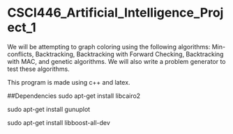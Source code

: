 # CSCI446_Artificial_Intelligence_Project_1
We will be attempting to graph coloring using the following algorithms: Min-conflicts, Backtracking, Backtracking with Forward Checking, Backtracking with MAC, and genetic algorithms. We will also write a problem generator to test these algorithms.

This program is made using c++ and latex.

##Dependencies
sudo apt-get install libcairo2

sudo apt-get install gunuplot

sudo apt-get install libboost-all-dev
